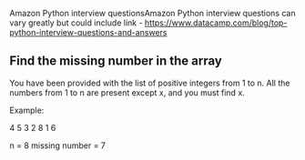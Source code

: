 Amazon Python interview questionsAmazon Python interview questions can vary greatly but could include
link - https://www.datacamp.com/blog/top-python-interview-questions-and-answers    

##    Find the missing number in the array
You have been provided with the list of positive integers from 1 to n. All the numbers from 1 to n are present except x, and you must find x. 

Example:

4   5   3   2   8   1   6

n = 8 
missing number = 7
